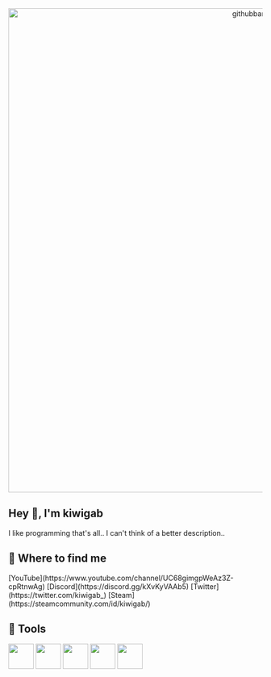 
<center><img width="960" alt="githubbanner" src="https://user-images.githubusercontent.com/77127009/184540189-c40f74f7-656d-4fc9-a9ea-1edbc035d42a.png"></center>
<h2>Hey 👋, I'm kiwigab</h2>
I like programming that's all.. I can't think of a better description..

<h2>📑 Where to find me</h2>
[YouTube](https://www.youtube.com/channel/UC68gimgpWeAz3Z-cpRtnwAg)
[Discord](https://discord.gg/kXvKyVAAb5)
[Twitter](https://twitter.com/kiwigab_)
[Steam](https://steamcommunity.com/id/kiwigab/)

<h2>🤖 Tools</h2>
<img height=50 src="https://cdn.jsdelivr.net/gh/devicons/devicon/icons/python/python-original.svg"/>
<img height=50 src="https://cdn.jsdelivr.net/gh/devicons/devicon/icons/java/java-original.svg"/>
<img height=50 src="https://cdn.jsdelivr.net/gh/devicons/devicon/icons/html5/html5-original.svg" />
<img height=50 src="https://cdn.jsdelivr.net/gh/devicons/devicon/icons/css3/css3-original.svg" />
<img height=50 src="https://cdn.jsdelivr.net/gh/devicons/devicon/icons/react/react-original.svg" />
